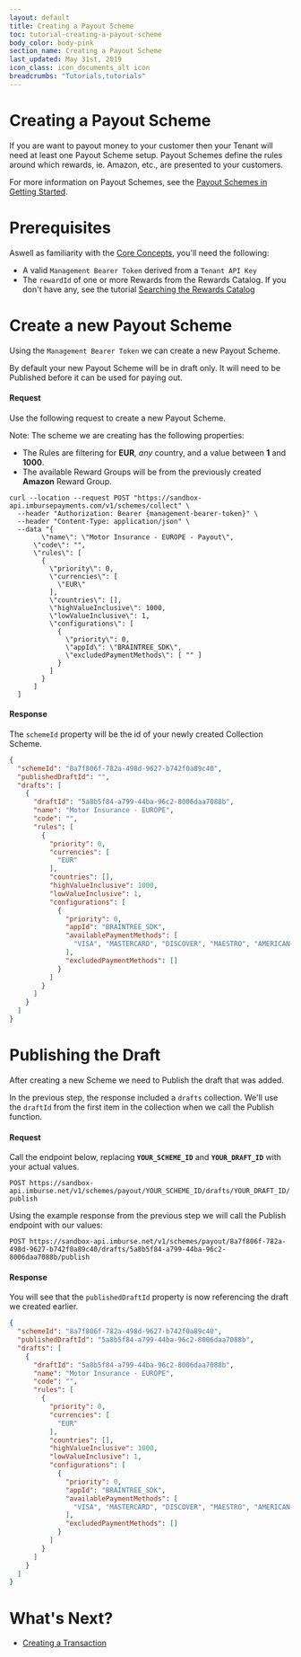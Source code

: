 ```yaml
---
layout: default
title: Creating a Payout Scheme
toc: tutorial-creating-a-payout-scheme
body_color: body-pink
section_name: Creating a Payout Scheme
last_updated: May 31st, 2019
icon_class: icon_documents_alt icon
breadcrumbs: "Tutorials,tutorials"
---
```

# Creating a Payout Scheme
If you are want to payout money to your customer then your Tenant will need at least one Payout Scheme setup. Payout Schemes define the rules around which rewards, ie. Amazon, etc., are presented to your customers.

For more information on Payout Schemes, see the [Payout Schemes in Getting Started](/pages/getting-started/payout-schemes/).

# Prerequisites
Aswell as familiarity with the [Core Concepts](/pages/guides/core-concepts), you'll need the following:

- A valid `Management Bearer Token` derived from a `Tenant API Key`
- The `rewardId` of one or more Rewards from the Rewards Catalog. If you don't have any, see the tutorial [Searching the Rewards Catalog](/pages/tutorials/searching-the-rewards-catalog)

# Create a new Payout Scheme
Using the `Management Bearer Token` we can create a new Payout Scheme.

By default your new Payout Scheme will be in draft only. It will need to be Published before it can be used for paying out.

#### Request
Use the following request to create a new Payout Scheme.

Note: The scheme we are creating has the following properties:
- The Rules are filtering for **EUR**, *any* country, and a value between **1** and **1000**.
- The available Reward Groups will be from the previously created **Amazon** Reward Group.

```curl
curl --location --request POST "https://sandbox-api.imbursepayments.com/v1/schemes/collect" \
  --header "Authorization: Bearer {management-bearer-token}" \
  --header "Content-Type: application/json" \
  --data "{
	    \"name\": \"Motor Insurance - EUROPE - Payout\",
      \"code\": "",
      \"rules\": [
        {
          \"priority\": 0,
          \"currencies\": [
            \"EUR\"
          ],
          \"countries\": [],
          \"highValueInclusive\": 1000,
          \"lowValueInclusive\": 1,
          \"configurations\": [
            {
              \"priority\": 0,
              \"appId\": \"BRAINTREE_SDK\",
              \"excludedPaymentMethods\": [ "" ]
            }
          ]
        }
      ]
  ]
```

#### Response
The `schemeId` property will be the id of your newly created Collection Scheme.

```json
{
  "schemeId": "8a7f806f-782a-498d-9627-b742f0a89c40",
  "publishedDraftId": "",
  "drafts": [
    {
      "draftId": "5a8b5f84-a799-44ba-96c2-8006daa7088b",
      "name": "Motor Insurance - EUROPE",
      "code": "",
      "rules": [
        {
          "priority": 0,
          "currencies": [
            "EUR"
          ],
          "countries": [],
          "highValueInclusive": 1000,
          "lowValueInclusive": 1,
          "configurations": [
            {
              "priority": 0,
              "appId": "BRAINTREE_SDK",
              "availablePaymentMethods": [
                "VISA", "MASTERCARD", "DISCOVER", "MAESTRO", "AMERICAN-EXPRESS", "PAYPAL"
              ],
              "excludedPaymentMethods": []
            }
          ]
        }
      ]
    }
  ]
}
```

# Publishing the Draft
After creating a new Scheme we need to Publish the draft that was added.

In the previous step, the response included a `drafts` collection. We'll use the `draftId` from the first item in the collection when we call the Publish function.

#### Request
Call the endpoint below, replacing **`YOUR_SCHEME_ID`** and **`YOUR_DRAFT_ID`** with your actual values.

`POST https://sandbox-api.imburse.net/v1/schemes/payout/YOUR_SCHEME_ID/drafts/YOUR_DRAFT_ID/publish`

Using the example response from the previous step we will call the Publish endpoint with our values:

`POST https://sandbox-api.imburse.net/v1/schemes/payout/8a7f806f-782a-498d-9627-b742f0a89c40/drafts/5a8b5f84-a799-44ba-96c2-8006daa7088b/publish`

#### Response
You will see that the `publishedDraftId` property is now referencing the draft we created earlier.

```json
{
  "schemeId": "8a7f806f-782a-498d-9627-b742f0a89c40",
  "publishedDraftId": "5a8b5f84-a799-44ba-96c2-8006daa7088b",
  "drafts": [
    {
      "draftId": "5a8b5f84-a799-44ba-96c2-8006daa7088b",
      "name": "Motor Insurance - EUROPE",
      "code": "",
      "rules": [
        {
          "priority": 0,
          "currencies": [
            "EUR"
          ],
          "countries": [],
          "highValueInclusive": 1000,
          "lowValueInclusive": 1,
          "configurations": [
            {
              "priority": 0,
              "appId": "BRAINTREE_SDK",
              "availablePaymentMethods": [
                "VISA", "MASTERCARD", "DISCOVER", "MAESTRO", "AMERICAN-EXPRESS", "PAYPAL"
              ],
              "excludedPaymentMethods": []
            }
          ]
        }
      ]
    }
  ]
}
```

# What's Next?
- [Creating a Transaction](/pages/tutorials/creating-a-transaction)
